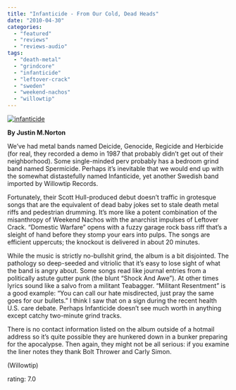 ```yaml
---
title: "Infanticide - From Our Cold, Dead Heads"
date: "2010-04-30"
categories: 
  - "featured"
  - "reviews"
  - "reviews-audio"
tags: 
  - "death-metal"
  - "grindcore"
  - "infanticide"
  - "leftover-crack"
  - "sweden"
  - "weekend-nachos"
  - "willowtip"
---
```


[![infanticide](http://www.hellbound.ca/wp-content/uploads/2010/04/infanticide.jpg "infanticide")](http://www.hellbound.ca/wp-content/uploads/2010/04/infanticide.jpg)

**By Justin M.Norton**

We’ve had metal bands named Deicide, Genocide, Regicide and Herbicide (for real, they recorded a demo in 1987 that probably didn’t get out of their neighborhood). Some single-minded perv probably has a bedroom grind band named Spermicide. Perhaps it’s inevitable that we would end up with the somewhat distastefully named Infanticide, yet another Swedish band imported by Willowtip Records.

Fortunately, their Scott Hull-produced debut doesn’t traffic in grotesque songs that are the equivalent of dead baby jokes set to stale death metal riffs and pedestrian drumming. It’s more like a potent combination of the misanthropy of Weekend Nachos with the anarchist impulses of Leftover Crack. “Domestic Warfare” opens with a fuzzy garage rock bass riff that’s a sleight of hand before they stomp your ears into pulps. The songs are efficient uppercuts; the knockout is delivered in about 20 minutes.

While the music is strictly no-bullshit grind, the album is a bit disjointed. The pathology so deep-seeded and vitriolic that it’s easy to lose sight of what the band is angry about. Some songs read like journal entries from a politically astute gutter punk (the blunt “Shock And Awe”). At other times lyrics sound like a salvo from a militant Teabagger. “Militant Resentment” is a good example: “You can call our hate misdirected, just pray the same goes for our bullets.” I think I saw that on a sign during the recent health U.S. care debate. Perhaps Infanticide doesn’t see much worth in anything except catchy two-minute grind tracks.

There is no contact information listed on the album outside of a hotmail address so it’s quite possible they are hunkered down in a bunker preparing for the apocalypse. Then again, they might not be all serious: if you examine the liner notes they thank Bolt Thrower and Carly Simon.

(Willowtip)

rating: 7.0

